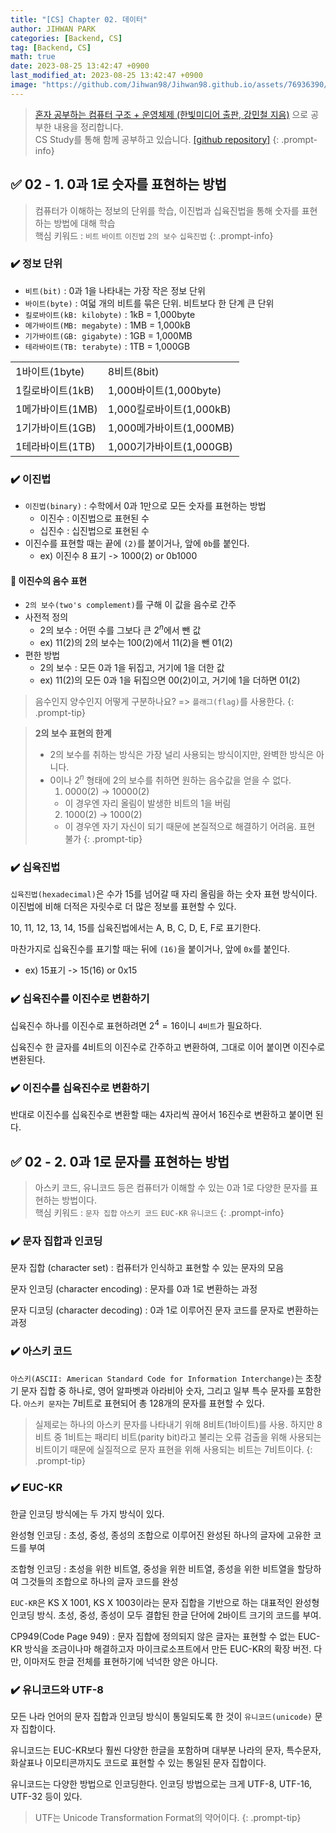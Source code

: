 ```yaml
---
title: "[CS] Chapter 02. 데이터"
author: JIHWAN PARK
categories: [Backend, CS]
tag: [Backend, CS]
math: true
date: 2023-08-25 13:42:47 +0900
last_modified_at: 2023-08-25 13:42:47 +0900
image: "https://github.com/Jihwan98/Jihwan98.github.io/assets/76936390/4e190150-96b0-438d-b2f2-35cff7fa4ea7"
---
```

> [혼자 공부하는 컴퓨터 구조 + 운영체제 (한빛미디어 출판, 강민철 지음)](https://www.hanbit.co.kr/store/books/look.php?p_code=B9177037040) 으로 공부한 내용을 정리합니다.<br>
> CS Study를 통해 함께 공부하고 있습니다. [[github repository]](https://github.com/aivle33-dev-study/cs-study)
{: .prompt-info}

## ✅ 02 - 1. 0과 1로 숫자를 표현하는 방법

> 컴퓨터가 이해하는 정보의 단위를 학습, 이진법과 십육진법을 통해 숫자를 표현하는 방법에 대해 학습<br>
> 핵심 키워드 : `비트` `바이트` `이진법` `2의 보수` `십육진법`
{: .prompt-info}

### ✔️ 정보 단위

- `비트(bit)` : 0과 1을 나타내는 가장 작은 정보 단위
- `바이트(byte)` : 여덟 개의 비트를 묶은 단위. 비트보다 한 단계 큰 단위
- `킬로바이트(kB: kilobyte)` : 1kB = 1,000byte
- `메가바이트(MB: megabyte)` : 1MB = 1,000kB
- `기가바이트(GB: gigabyte)` : 1GB = 1,000MB
- `테라바이트(TB: terabyte)` : 1TB = 1,000GB

|||
|---|---|
|1바이트(1byte)|8비트(8bit)|
|1킬로바이트(1kB)|1,000바이트(1,000byte)|
|1메가바이트(1MB)|1,000킬로바이트(1,000kB)|
|1기가바이트(1GB)|1,000메가바이트(1,000MB)|
|1테라바이트(1TB)|1,000기가바이트(1,000GB)|

### ✔️ 이진법

- `이진법(binary)` : 수학에서 0과 1만으로 모든 숫자를 표현하는 방법
    - 이진수 : 이진법으로 표현된 수
    - 십진수 : 십진법으로 표현된 수
- 이진수를 표현할 때는 끝에 `(2)`를 붙이거나, 앞에 `0b`를 붙인다.
    - ex) 이진수 8 표기 -> 1000(2) or 0b1000

#### 🔎 이진수의 음수 표현
- `2의 보수(two's complement)`를 구해 이 값을 음수로 간주
- 사전적 정의
    - 2의 보수 : 어떤 수를 그보다 큰 $2^n$에서 뺀 값
    - ex) 11(2)의 2의 보수는 100(2)에서 11(2)을 뺀 01(2)
- 편한 방법
    - 2의 보수 : 모든 0과 1을 뒤집고, 거기에 1을 더한 값
    - ex) 11(2)의 모든 0과 1을 뒤집으면 00(2)이고, 거기에 1을 더하면 01(2)

> 음수인지 양수인지 어떻게 구분하나요? => `플래그(flag)`를 사용한다.
{: .prompt-tip}

> **2의 보수 표현의 한계**
> - 2의 보수를 취하는 방식은 가장 널리 사용되는 방식이지만, 완벽한 방식은 아니다.
> - 0이나 $2^n$ 형태에 2의 보수를 취하면 원하는 음수값을 얻을 수 없다.
>   1. 0000(2) -> 10000(2)
>   - 이 경우엔 자리 올림이 발생한 비트의 1을 버림
>   2. 1000(2) -> 1000(2)
>   - 이 경우엔 자기 자신이 되기 때문에 본질적으로 해결하기 어려움. 표현 불가
{: .prompt-tip}

### ✔️ 십육진법

`십육진법(hexadecimal)`은 수가 15를 넘어갈 때 자리 올림을 하는 숫자 표현 방식이다. 이진법에 비해 더적은 자릿수로 더 많은 정보를 표현할 수 있다.

10, 11, 12, 13, 14, 15를 십육진법에서는 A, B, C, D, E, F로 표기한다.

마찬가지로 십육진수를 표기할 때는 뒤에 `(16)`을 붙이거나, 앞에 `0x`를 붙인다.
- ex) 15표기 -> 15(16) or 0x15

### ✔️ 십육진수를 이진수로 변환하기

십육진수 하나를 이진수로 표현하려면 $2^4 = 16$이니 `4비트`가 필요하다.

십육진수 한 글자를 4비트의 이진수로 간주하고 변환하여, 그대로 이어 붙이면 이진수로 변환된다.

### ✔️ 이진수를 십육진수로 변환하기

반대로 이진수를 십육진수로 변환할 때는 4자리씩 끊어서 16진수로 변환하고 붙이면 된다.

## ✅ 02 - 2. 0과 1로 문자를 표현하는 방법

> 아스키 코드, 유니코드 등은 컴퓨터가 이해할 수 있는 0과 1로 다양한 문자를 표현하는 방법이다.<br>
> 핵심 키워드 : `문자 집합` `아스키 코드` `EUC-KR` `유니코드`
{: .prompt-info}

### ✔️ 문자 집합과 인코딩

문자 집합 (character set)
: 컴퓨터가 인식하고 표현할 수 있는 문자의 모음

문자 인코딩 (character encoding)
: 문자를 0과 1로 변환하는 과정

문자 디코딩 (character decoding)
: 0과 1로 이루어진 문자 코드를 문자로 변환하는 과정

### ✔️ 아스키 코드

`아스키(ASCII: American Standard Code for Information Interchange)`는 초창기 문자 집합 중 하나로, 영어 알파벳과 아라비아 숫자, 그리고 일부 특수 문자를 포함한다. `아스키 문자`는 7비트로 표현되어 총 128개의 문자를 표현할 수 있다.

> 실제로는 하나의 아스키 문자를 나타내기 위해 8비트(1바이트)를 사용. 하지만 8비트 중 1비트는 패리티 비트(parity bit)라고 불리는 오류 검출을 위해 사용되는 비트이기 때문에 실질적으로 문자 표현을 위해 사용되는 비트는 7비트이다.
{: .prompt-tip}

### ✔️ EUC-KR

한글 인코딩 방식에는 두 가지 방식이 있다.

완성형 인코딩
: 초성, 중성, 종성의 조합으로 이루어진 완성된 하나의 글자에 고유한 코드를 부여

조합형 인코딩
: 초성을 위한 비트열, 중성을 위한 비트열, 종성을 위한 비트열을 할당하여 그것들의 조합으로 하나의 글자 코드를 완성

`EUC-KR`은 KS X 1001, KS X 1003이라는 문자 집합을 기반으로 하는 대표적인 완성형 인코딩 방식. 초성, 중성, 종성이 모두 결합된 한글 단어에 2바이트 크기의 코드를 부여.

CP949(Code Page 949)
: 문자 집합에 정의되지 않은 글자는 표현할 수 없는 EUC-KR 방식을 조금이나마 해결하고자 마이크로소프트에서 만든 EUC-KR의 확장 버전. 다만, 이마저도 한글 전체를 표현하기에 넉넉한 양은 아니다.

### ✔️ 유니코드와 UTF-8

모든 나라 언어의 문자 집합과 인코딩 방식이 통일되도록 한 것이 `유니코드(unicode)` 문자 집합이다.

유니코드는 EUC-KR보다 훨씬 다양한 한글을 포함하며 대부분 나라의 문자, 특수문자, 화살표나 이모티콘까지도 코드로 표현할 수 있는 통일된 문자 집합이다.

유니코드는 다양한 방법으로 인코딩한다. 인코딩 방법으로는 크게 UTF-8, UTF-16, UTF-32 등이 있다.
> UTF는 Unicode Transformation Format의 약어이다.
{: .prompt-tip}

